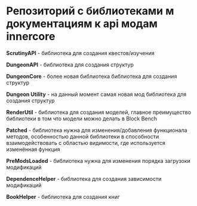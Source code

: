# Репозиторий с библиотеками м документациям к api модам innercore 

**ScrutinyAPI** - библиотека для создания квестов/изучения 

**DungeonAPI** - библиотека для создания структур 

**DungeonCore** - более новая библиотека библиотека для создания структур 

**Dungeon Utility** - на данный момент самая новая мод библиотека для создания структур 

**RenderUtil** - библиотека для создания моделей, главное преимущество библиотеки в том что модели можно делать в Block Bench 

**Patched** - библиотека нужна для изменения/добавления функционала методов, особенностью данной библиотеки в способности взаимодействовать с областью видимости, где используется изменённая функция

**PreModsLoaded** - библиотека нужна для изменения порядка загрузоки модификаций 

**DependenceHelper** - библиотека для создания зависимости модификаций

**BookHelper** - библиотека для создания книг